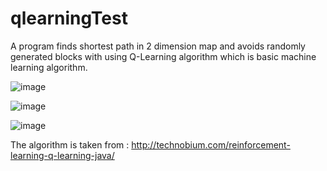 # qlearningTest
 A program finds shortest path in 2 dimension map and avoids randomly generated blocks with using Q-Learning algorithm which is basic machine learning algorithm.

![image](https://user-images.githubusercontent.com/83495182/119275156-202f2980-bc1c-11eb-8c8f-de27bc3e68f9.png)

![image](https://user-images.githubusercontent.com/83495182/119275183-350bbd00-bc1c-11eb-9616-82677d3d9fdd.png)

![image](https://user-images.githubusercontent.com/83495182/119275190-3fc65200-bc1c-11eb-9401-02222ec813ff.png)



The algorithm is taken from : http://technobium.com/reinforcement-learning-q-learning-java/
